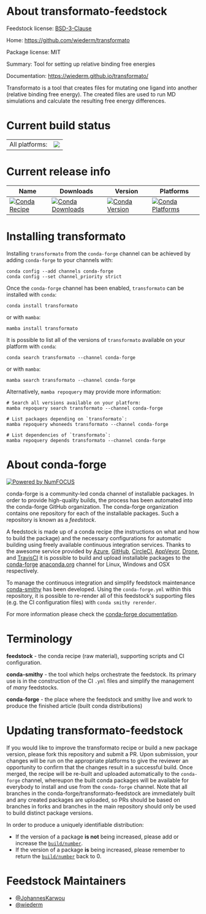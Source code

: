 About transformato-feedstock
============================

Feedstock license: [BSD-3-Clause](https://github.com/conda-forge/transformato-feedstock/blob/main/LICENSE.txt)

Home: https://github.com/wiederm/transformato

Package license: MIT

Summary: Tool for setting up relative binding free energies

Documentation: https://wiederm.github.io/transformato/

Transformato is a tool that creates files for mutating
one ligand into another (relative binding free energy).
The created files are used to run MD simulations and calculate
the resulting free energy differences.


Current build status
====================


<table><tr><td>All platforms:</td>
    <td>
      <a href="https://dev.azure.com/conda-forge/feedstock-builds/_build/latest?definitionId=17455&branchName=main">
        <img src="https://dev.azure.com/conda-forge/feedstock-builds/_apis/build/status/transformato-feedstock?branchName=main">
      </a>
    </td>
  </tr>
</table>

Current release info
====================

| Name | Downloads | Version | Platforms |
| --- | --- | --- | --- |
| [![Conda Recipe](https://img.shields.io/badge/recipe-transformato-green.svg)](https://anaconda.org/conda-forge/transformato) | [![Conda Downloads](https://img.shields.io/conda/dn/conda-forge/transformato.svg)](https://anaconda.org/conda-forge/transformato) | [![Conda Version](https://img.shields.io/conda/vn/conda-forge/transformato.svg)](https://anaconda.org/conda-forge/transformato) | [![Conda Platforms](https://img.shields.io/conda/pn/conda-forge/transformato.svg)](https://anaconda.org/conda-forge/transformato) |

Installing transformato
=======================

Installing `transformato` from the `conda-forge` channel can be achieved by adding `conda-forge` to your channels with:

```
conda config --add channels conda-forge
conda config --set channel_priority strict
```

Once the `conda-forge` channel has been enabled, `transformato` can be installed with `conda`:

```
conda install transformato
```

or with `mamba`:

```
mamba install transformato
```

It is possible to list all of the versions of `transformato` available on your platform with `conda`:

```
conda search transformato --channel conda-forge
```

or with `mamba`:

```
mamba search transformato --channel conda-forge
```

Alternatively, `mamba repoquery` may provide more information:

```
# Search all versions available on your platform:
mamba repoquery search transformato --channel conda-forge

# List packages depending on `transformato`:
mamba repoquery whoneeds transformato --channel conda-forge

# List dependencies of `transformato`:
mamba repoquery depends transformato --channel conda-forge
```


About conda-forge
=================

[![Powered by
NumFOCUS](https://img.shields.io/badge/powered%20by-NumFOCUS-orange.svg?style=flat&colorA=E1523D&colorB=007D8A)](https://numfocus.org)

conda-forge is a community-led conda channel of installable packages.
In order to provide high-quality builds, the process has been automated into the
conda-forge GitHub organization. The conda-forge organization contains one repository
for each of the installable packages. Such a repository is known as a *feedstock*.

A feedstock is made up of a conda recipe (the instructions on what and how to build
the package) and the necessary configurations for automatic building using freely
available continuous integration services. Thanks to the awesome service provided by
[Azure](https://azure.microsoft.com/en-us/services/devops/), [GitHub](https://github.com/),
[CircleCI](https://circleci.com/), [AppVeyor](https://www.appveyor.com/),
[Drone](https://cloud.drone.io/welcome), and [TravisCI](https://travis-ci.com/)
it is possible to build and upload installable packages to the
[conda-forge](https://anaconda.org/conda-forge) [anaconda.org](https://anaconda.org/)
channel for Linux, Windows and OSX respectively.

To manage the continuous integration and simplify feedstock maintenance
[conda-smithy](https://github.com/conda-forge/conda-smithy) has been developed.
Using the ``conda-forge.yml`` within this repository, it is possible to re-render all of
this feedstock's supporting files (e.g. the CI configuration files) with ``conda smithy rerender``.

For more information please check the [conda-forge documentation](https://conda-forge.org/docs/).

Terminology
===========

**feedstock** - the conda recipe (raw material), supporting scripts and CI configuration.

**conda-smithy** - the tool which helps orchestrate the feedstock.
                   Its primary use is in the construction of the CI ``.yml`` files
                   and simplify the management of *many* feedstocks.

**conda-forge** - the place where the feedstock and smithy live and work to
                  produce the finished article (built conda distributions)


Updating transformato-feedstock
===============================

If you would like to improve the transformato recipe or build a new
package version, please fork this repository and submit a PR. Upon submission,
your changes will be run on the appropriate platforms to give the reviewer an
opportunity to confirm that the changes result in a successful build. Once
merged, the recipe will be re-built and uploaded automatically to the
`conda-forge` channel, whereupon the built conda packages will be available for
everybody to install and use from the `conda-forge` channel.
Note that all branches in the conda-forge/transformato-feedstock are
immediately built and any created packages are uploaded, so PRs should be based
on branches in forks and branches in the main repository should only be used to
build distinct package versions.

In order to produce a uniquely identifiable distribution:
 * If the version of a package **is not** being increased, please add or increase
   the [``build/number``](https://docs.conda.io/projects/conda-build/en/latest/resources/define-metadata.html#build-number-and-string).
 * If the version of a package **is** being increased, please remember to return
   the [``build/number``](https://docs.conda.io/projects/conda-build/en/latest/resources/define-metadata.html#build-number-and-string)
   back to 0.

Feedstock Maintainers
=====================

* [@JohannesKarwou](https://github.com/JohannesKarwou/)
* [@wiederm](https://github.com/wiederm/)

